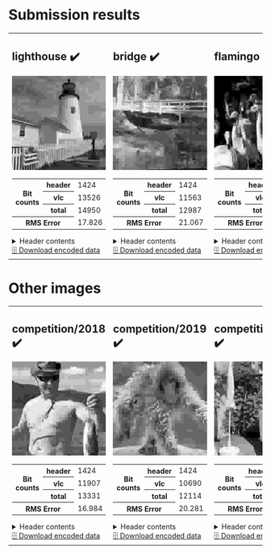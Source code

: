 <h1>Submission results</h1>

<table>
<tr>
<td>
<h2>lighthouse ✔️</h2>
<img src="./lighthouse.svg?raw=true" alt="lighthouse (output)">
<table>
<tr><th rowspan='3' scope='row'>Bit counts</th><th scope='row'>header</th><td>1424</td></tr>
<tr><th scope='row'>vlc</th><td>13526</td></tr>
<tr><th scope='row'>total</th><td>14950</td></tr>
<tr><th colspan='2' scope='row'>RMS Error</th><td>17.826</td></tr>
</table>
<details><summary>Header contents</summary><pre>
HuffmanTable(bits=array([  1,   0,   1,   2,   4,   1,   9,   5,   6,   4,   0,   0,   0,
         0, 126,   3]), huffval=array([  0,   1,  17, 240,   2,  18,  49,  65,  33,  50,  81,  97, 113,
       129, 145, 161, 177, 209,  34,  66, 130, 178, 225,  19,  82, 114,
       193, 210, 226,   3,  67, 194, 241,   4,   5,   6,   7,   8,   9,
        10,  20,  21,  22,  23,  24,  25,  26,  35,  36,  37,  38,  39,
        40,  41,  42,  51,  52,  53,  54,  55,  56,  57,  58,  68,  69,
        70,  71,  72,  73,  74,  83,  84,  85,  86,  87,  88,  89,  90,
        98,  99, 100, 101, 102, 103, 104, 105, 106, 115, 116, 117, 118,
       119, 120, 121, 122, 131, 132, 133, 134, 135, 136, 137, 138, 146,
       147, 148, 149, 150, 151, 152, 153, 154, 162, 163, 164, 165, 166,
       167, 168, 169, 170, 179, 180, 181, 182, 183, 184, 185, 186, 195,
       196, 197, 198, 199, 200, 201, 202, 211, 212, 213, 214, 215, 216,
       217, 218, 227, 228, 229, 230, 231, 232, 233, 234, 242, 243, 244,
       245, 246, 247, 248, 249, 250]))
</pre></details>
<a href="./lighthouse.pkl?raw=true" download>🗄️ Download encoded data</a>
</td>
<td>
<h2>bridge ✔️</h2>
<img src="./bridge.svg?raw=true" alt="bridge (output)">
<table>
<tr><th rowspan='3' scope='row'>Bit counts</th><th scope='row'>header</th><td>1424</td></tr>
<tr><th scope='row'>vlc</th><td>11563</td></tr>
<tr><th scope='row'>total</th><td>12987</td></tr>
<tr><th colspan='2' scope='row'>RMS Error</th><td>21.067</td></tr>
</table>
<details><summary>Header contents</summary><pre>
HuffmanTable(bits=array([  1,   0,   2,   2,   1,   4,   1,   2,   3,   1,   0,   0,   0,
       142,   3,   0]), huffval=array([  0,   1,  17,   2,  18,  33,  49,  65,  81,  97, 129,  19, 145,
         3,  34, 113, 240,   4,   5,   6,   7,   8,   9,  10,  20,  21,
        22,  23,  24,  25,  26,  35,  36,  37,  38,  39,  40,  41,  42,
        50,  51,  52,  53,  54,  55,  56,  57,  58,  66,  67,  68,  69,
        70,  71,  72,  73,  74,  82,  83,  84,  85,  86,  87,  88,  89,
        90,  98,  99, 100, 101, 102, 103, 104, 105, 106, 114, 115, 116,
       117, 118, 119, 120, 121, 122, 130, 131, 132, 133, 134, 135, 136,
       137, 138, 146, 147, 148, 149, 150, 151, 152, 153, 154, 161, 162,
       163, 164, 165, 166, 167, 168, 169, 170, 177, 178, 179, 180, 181,
       182, 183, 184, 185, 186, 193, 194, 195, 196, 197, 198, 199, 200,
       201, 202, 209, 210, 211, 212, 213, 214, 215, 216, 217, 218, 225,
       226, 227, 228, 229, 230, 231, 232, 233, 234, 241, 242, 243, 244,
       245, 246, 247, 248, 249, 250]))
</pre></details>
<a href="./bridge.pkl?raw=true" download>🗄️ Download encoded data</a>
</td>
<td>
<h2>flamingo ✔️</h2>
<img src="./flamingo.svg?raw=true" alt="flamingo (output)">
<table>
<tr><th rowspan='3' scope='row'>Bit counts</th><th scope='row'>header</th><td>1424</td></tr>
<tr><th scope='row'>vlc</th><td>13933</td></tr>
<tr><th scope='row'>total</th><td>15357</td></tr>
<tr><th colspan='2' scope='row'>RMS Error</th><td>21.553</td></tr>
</table>
<details><summary>Header contents</summary><pre>
HuffmanTable(bits=array([ 1,  0,  1,  3,  3,  3,  2,  4,  4,  1,  0,  0,  0, 83, 57,  0]), huffval=array([  0,   1,   2,  17,  49,  18,  33,  65,   3, 113, 129,  50,  81,
        19,  34,  97, 145,  66, 161, 177, 240, 193,   4,   5,   6,   7,
         8,   9,  10,  20,  21,  22,  23,  24,  25,  26,  35,  36,  37,
        38,  39,  40,  41,  42,  51,  52,  53,  54,  55,  56,  57,  58,
        67,  68,  69,  70,  71,  72,  73,  74,  82,  83,  84,  85,  86,
        87,  88,  89,  90,  98,  99, 100, 101, 102, 103, 104, 105, 106,
       114, 115, 116, 117, 118, 119, 120, 121, 122, 130, 131, 132, 133,
       134, 135, 136, 137, 138, 146, 147, 148, 149, 150, 151, 152, 153,
       154, 162, 163, 164, 165, 166, 167, 168, 169, 170, 178, 179, 180,
       181, 182, 183, 184, 185, 186, 194, 195, 196, 197, 198, 199, 200,
       201, 202, 209, 210, 211, 212, 213, 214, 215, 216, 217, 218, 225,
       226, 227, 228, 229, 230, 231, 232, 233, 234, 241, 242, 243, 244,
       245, 246, 247, 248, 249, 250]))
</pre></details>
<a href="./flamingo.pkl?raw=true" download>🗄️ Download encoded data</a>
</td>
</tr>
</table>
<h1>Other images</h1>

<table>
<tr>
<td>
<h2>competition/2018 ✔️</h2>
<img src="./competition/2018.svg?raw=true" alt="competition/2018 (output)">
<table>
<tr><th rowspan='3' scope='row'>Bit counts</th><th scope='row'>header</th><td>1424</td></tr>
<tr><th scope='row'>vlc</th><td>11907</td></tr>
<tr><th scope='row'>total</th><td>13331</td></tr>
<tr><th colspan='2' scope='row'>RMS Error</th><td>16.984</td></tr>
</table>
<details><summary>Header contents</summary><pre>
HuffmanTable(bits=array([  1,   0,   2,   2,   2,   1,   2,   3,   3,   5,   0,   0,   2,
       139,   0,   0]), huffval=array([  0,   1,  17,   2,  49,  18,  33,  65,  81, 113,   3,  50,  97,
       129, 161, 240,  34,  66, 145, 177, 241,   4,   5,   6,   7,   8,
         9,  10,  19,  20,  21,  22,  23,  24,  25,  26,  35,  36,  37,
        38,  39,  40,  41,  42,  51,  52,  53,  54,  55,  56,  57,  58,
        67,  68,  69,  70,  71,  72,  73,  74,  82,  83,  84,  85,  86,
        87,  88,  89,  90,  98,  99, 100, 101, 102, 103, 104, 105, 106,
       114, 115, 116, 117, 118, 119, 120, 121, 122, 130, 131, 132, 133,
       134, 135, 136, 137, 138, 146, 147, 148, 149, 150, 151, 152, 153,
       154, 162, 163, 164, 165, 166, 167, 168, 169, 170, 178, 179, 180,
       181, 182, 183, 184, 185, 186, 193, 194, 195, 196, 197, 198, 199,
       200, 201, 202, 209, 210, 211, 212, 213, 214, 215, 216, 217, 218,
       225, 226, 227, 228, 229, 230, 231, 232, 233, 234, 242, 243, 244,
       245, 246, 247, 248, 249, 250]))
</pre></details>
<a href="./competition/2018.pkl?raw=true" download>🗄️ Download encoded data</a>
</td>
<td>
<h2>competition/2019 ✔️</h2>
<img src="./competition/2019.svg?raw=true" alt="competition/2019 (output)">
<table>
<tr><th rowspan='3' scope='row'>Bit counts</th><th scope='row'>header</th><td>1424</td></tr>
<tr><th scope='row'>vlc</th><td>10690</td></tr>
<tr><th scope='row'>total</th><td>12114</td></tr>
<tr><th colspan='2' scope='row'>RMS Error</th><td>20.281</td></tr>
</table>
<details><summary>Header contents</summary><pre>
HuffmanTable(bits=array([ 1,  1,  1,  0,  2,  2,  2,  1,  1,  3,  0,  0,  0, 75, 73,  0]), huffval=array([  0,   1,  17,  33,  65,   2,  49,  18,  97,  81, 113,  34, 129,
       161,   3,   4,   5,   6,   7,   8,   9,  10,  19,  20,  21,  22,
        23,  24,  25,  26,  35,  36,  37,  38,  39,  40,  41,  42,  50,
        51,  52,  53,  54,  55,  56,  57,  58,  66,  67,  68,  69,  70,
        71,  72,  73,  74,  82,  83,  84,  85,  86,  87,  88,  89,  90,
        98,  99, 100, 101, 102, 103, 104, 105, 106, 114, 115, 116, 117,
       118, 119, 120, 121, 122, 130, 131, 132, 133, 134, 135, 136, 137,
       138, 145, 146, 147, 148, 149, 150, 151, 152, 153, 154, 162, 163,
       164, 165, 166, 167, 168, 169, 170, 177, 178, 179, 180, 181, 182,
       183, 184, 185, 186, 193, 194, 195, 196, 197, 198, 199, 200, 201,
       202, 209, 210, 211, 212, 213, 214, 215, 216, 217, 218, 225, 226,
       227, 228, 229, 230, 231, 232, 233, 234, 240, 241, 242, 243, 244,
       245, 246, 247, 248, 249, 250]))
</pre></details>
<a href="./competition/2019.pkl?raw=true" download>🗄️ Download encoded data</a>
</td>
<td>
<h2>competition/2020 ✔️</h2>
<img src="./competition/2020.svg?raw=true" alt="competition/2020 (output)">
<table>
<tr><th rowspan='3' scope='row'>Bit counts</th><th scope='row'>header</th><td>1424</td></tr>
<tr><th scope='row'>vlc</th><td>15777</td></tr>
<tr><th scope='row'>total</th><td>17201</td></tr>
<tr><th colspan='2' scope='row'>RMS Error</th><td>29.338</td></tr>
</table>
<details><summary>Header contents</summary><pre>
HuffmanTable(bits=array([  1,   0,   2,   1,   3,   3,   1,   6,   5,   1,   1,   0,   0,
         5, 133,   0]), huffval=array([  0,   1,  17,  49,   2,  33,  65,  18,  81,  97, 113,  50,  66,
       129, 145, 177, 240,   3,  34, 161, 193, 209, 225, 241,   4,   5,
         6,   7,   8,   9,  10,  19,  20,  21,  22,  23,  24,  25,  26,
        35,  36,  37,  38,  39,  40,  41,  42,  51,  52,  53,  54,  55,
        56,  57,  58,  67,  68,  69,  70,  71,  72,  73,  74,  82,  83,
        84,  85,  86,  87,  88,  89,  90,  98,  99, 100, 101, 102, 103,
       104, 105, 106, 114, 115, 116, 117, 118, 119, 120, 121, 122, 130,
       131, 132, 133, 134, 135, 136, 137, 138, 146, 147, 148, 149, 150,
       151, 152, 153, 154, 162, 163, 164, 165, 166, 167, 168, 169, 170,
       178, 179, 180, 181, 182, 183, 184, 185, 186, 194, 195, 196, 197,
       198, 199, 200, 201, 202, 210, 211, 212, 213, 214, 215, 216, 217,
       218, 226, 227, 228, 229, 230, 231, 232, 233, 234, 242, 243, 244,
       245, 246, 247, 248, 249, 250]))
</pre></details>
<a href="./competition/2020.pkl?raw=true" download>🗄️ Download encoded data</a>
</td>
<td>
<h2>competition/2021 ✔️</h2>
<img src="./competition/2021.svg?raw=true" alt="competition/2021 (output)">
<table>
<tr><th rowspan='3' scope='row'>Bit counts</th><th scope='row'>header</th><td>1424</td></tr>
<tr><th scope='row'>vlc</th><td>12913</td></tr>
<tr><th scope='row'>total</th><td>14337</td></tr>
<tr><th colspan='2' scope='row'>RMS Error</th><td>18.592</td></tr>
</table>
<details><summary>Header contents</summary><pre>
HuffmanTable(bits=array([  1,   0,   1,   3,   1,   5,   6,   5,   2,   3,   0,   0,   0,
        24, 111,   0]), huffval=array([  0,   1,   2,  17,  49,  65,  18,  33,  50, 129, 240,   3,  34,
        66,  81,  97, 113, 130, 145, 177, 193, 209, 146, 161,  82, 114,
       241,   4,   5,   6,   7,   8,   9,  10,  19,  20,  21,  22,  23,
        24,  25,  26,  35,  36,  37,  38,  39,  40,  41,  42,  51,  52,
        53,  54,  55,  56,  57,  58,  67,  68,  69,  70,  71,  72,  73,
        74,  83,  84,  85,  86,  87,  88,  89,  90,  98,  99, 100, 101,
       102, 103, 104, 105, 106, 115, 116, 117, 118, 119, 120, 121, 122,
       131, 132, 133, 134, 135, 136, 137, 138, 147, 148, 149, 150, 151,
       152, 153, 154, 162, 163, 164, 165, 166, 167, 168, 169, 170, 178,
       179, 180, 181, 182, 183, 184, 185, 186, 194, 195, 196, 197, 198,
       199, 200, 201, 202, 210, 211, 212, 213, 214, 215, 216, 217, 218,
       225, 226, 227, 228, 229, 230, 231, 232, 233, 234, 242, 243, 244,
       245, 246, 247, 248, 249, 250]))
</pre></details>
<a href="./competition/2021.pkl?raw=true" download>🗄️ Download encoded data</a>
</td>
</tr>
</table>
